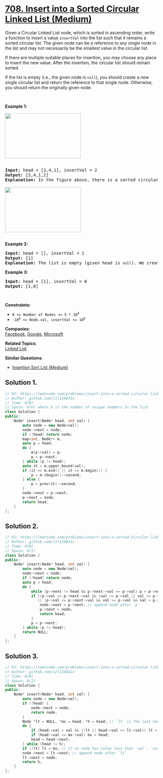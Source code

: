 # [708. Insert into a Sorted Circular Linked List (Medium)](https://leetcode.com/problems/insert-into-a-sorted-circular-linked-list/)

<p>Given a Circular Linked List node, which is sorted in ascending order, write a function to insert a value <code>insertVal</code> into the list such that it remains a sorted circular list. The given node can be a reference to any single node in the list and may not necessarily be the smallest value in the circular list.</p>

<p>If there are multiple suitable places for insertion, you may choose any place to insert the new value. After the insertion, the circular list should remain sorted.</p>

<p>If the list is empty (i.e., the given node is <code>null</code>), you should create a new single circular list and return the reference to that single node. Otherwise, you should return the originally given node.</p>

<p>&nbsp;</p>
<p><strong>Example 1:</strong></p>
<img alt="" src="https://assets.leetcode.com/uploads/2019/01/19/example_1_before_65p.jpg" style="width: 250px; height: 149px;"><br>
&nbsp;
<pre><strong>Input:</strong> head = [3,4,1], insertVal = 2
<strong>Output:</strong> [3,4,1,2]
<strong>Explanation:</strong> In the figure above, there is a sorted circular list of three elements. You are given a reference to the node with value 3, and we need to insert 2 into the list. The new node should be inserted between node 1 and node 3. After the insertion, the list should look like this, and we should still return node 3.

<img alt="" src="https://assets.leetcode.com/uploads/2019/01/19/example_1_after_65p.jpg" style="width: 250px; height: 149px;">

</pre>

<p><strong>Example 2:</strong></p>

<pre><strong>Input:</strong> head = [], insertVal = 1
<strong>Output:</strong> [1]
<strong>Explanation:</strong> The list is empty (given head is&nbsp;<code>null</code>). We create a new single circular list and return the reference to that single node.
</pre>

<p><strong>Example 3:</strong></p>

<pre><strong>Input:</strong> head = [1], insertVal = 0
<strong>Output:</strong> [1,0]
</pre>

<p>&nbsp;</p>
<p><strong>Constraints:</strong></p>

<ul>
	<li><code>0 &lt;= Number of Nodes &lt;= 5 * 10<sup>4</sup></code></li>
	<li><code>-10<sup>6</sup> &lt;= Node.val, insertVal &lt;= 10<sup>6</sup></code></li>
</ul>


**Companies**:  
[Facebook](https://leetcode.com/company/facebook), [Google](https://leetcode.com/company/google), [Microsoft](https://leetcode.com/company/microsoft)

**Related Topics**:  
[Linked List](https://leetcode.com/tag/linked-list/)

**Similar Questions**:
* [Insertion Sort List (Medium)](https://leetcode.com/problems/insertion-sort-list/)

## Solution 1.

```cpp
// OJ: https://leetcode.com/problems/insert-into-a-sorted-circular-linked-list/
// Author: github.com/lzl124631x
// Time: O(N)
// Space: O(U) where U is the number of unique numbers in the list
class Solution {
public:
    Node* insert(Node* head, int val) {
        auto node = new Node(val);
        node->next = node;
        if (!head) return node;
        map<int, Node*> m;
        auto p = head;
        do {
            m[p->val] = p;
            p = p->next;
        } while (p != head);
        auto it = m.upper_bound(val);
        if (it == m.end() || it == m.begin()) {
            p = m.rbegin()->second;
        } else {
            p = prev(it)->second;
        }
        node->next = p->next;
        p->next = node;
        return head;
    }
};
```

## Solution 2.

```cpp
// OJ: https://leetcode.com/problems/insert-into-a-sorted-circular-linked-list/
// Author: github.com/lzl124631x
// Time: O(N)
// Space: O(1)
class Solution {
public:
    Node* insert(Node* head, int val) {
        auto node = new Node(val);
        node->next = node;
        if (!head) return node;
        auto p = head;
        do {
            while (p->next != head && p->next->val == p->val) p = p->next;  // skip same values
            if ((p->val >= p->next->val && (val >= p->val || val <= p->next->val)) // If `p` is the maximum node and `val` is smaller than minimum value or greater than maximum value
               || (p->val <= p->next->val && val >= p->val && val < p->next->val)) { // If `p` is not the maximum node and `val` is intween `p->val` and `p->next->val`
                node->next = p->next; // append node after `p`
                p->next = node;
                return head;
            }
            p = p->next;
        } while (p != head);
        return NULL;
    }
};
```

## Solution 3.

```cpp
// OJ: https://leetcode.com/problems/insert-into-a-sorted-circular-linked-list/
// Author: github.com/lzl124631x
// Time: O(N)
// Space: O(1)
class Solution {
public:
    Node* insert(Node* head, int val) {
        auto node = new Node(val);
        if (!head) {
            node->next = node;
            return node;
        }
        Node *lt = NULL, *mx = head, *h = head; // `lt` is the last node whose value is less than `val`. `mx` is the node with maximum value
        do {
            if (head->val < val && (!lt || head->val >= lt->val)) lt = head;
            if (head->val >= mx->val) mx = head;
            head = head->next;
        } while (head != h);
        if (!lt) lt = mx; // If no node has value less than `val`, `val` is the smallest value, we append it after `mx` node.
        node->next = lt->next; // append node after `lt`
        lt->next = node;
        return h;
    }
};
```